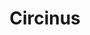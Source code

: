---
title: "Circinus"
hashtag: circinus
borders:
  - Apus
  - Centaurus
  - Lupus
  - Musca
  - Norma
  - Triangulum Australe
related:
  - Circle
tags:
  - Constellation
---